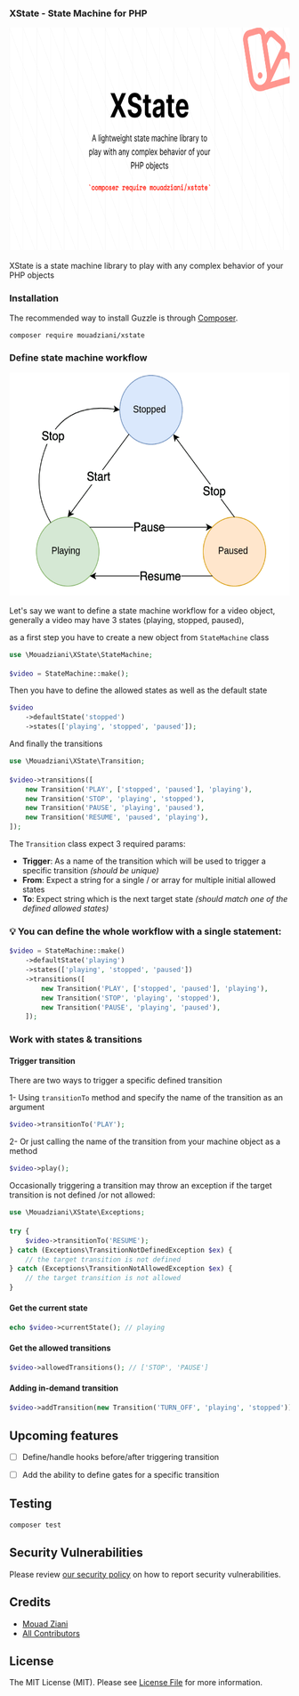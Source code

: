 ### XState - State Machine for PHP

<p align="center" style="margin-top: 1rem; margin-bottom: 1rem;">
    <img height="400px" src="/art/logo.png" alt="xstate php logo"/>
</p>

XState is a state machine library to play with any complex behavior of your PHP objects

### Installation

The recommended way to install Guzzle is through 
[Composer](https://getcomposer.org/).

```bash
composer require mouadziani/xstate
```

### Define state machine workflow

<p align="center" style="margin-top: 1rem; margin-bottom: 1rem;">
    <img height="400px" src="/art/diagram.png" alt="Video state machine diagram"/>
</p>

Let's say we want to define a state machine workflow for a video object, generally a video may have 3 states (playing, stopped, paused),

as a first step you have to create a new object from `StateMachine` class

```php
use \Mouadziani\XState\StateMachine;

$video = StateMachine::make();
```

Then you have to define the allowed states as well as the default state

```php
$video
    ->defaultState('stopped')
    ->states(['playing', 'stopped', 'paused']);
```

And finally the transitions

```php
use \Mouadziani\XState\Transition;

$video->transitions([
    new Transition('PLAY', ['stopped', 'paused'], 'playing'),
    new Transition('STOP', 'playing', 'stopped'),
    new Transition('PAUSE', 'playing', 'paused'),
    new Transition('RESUME', 'paused', 'playing'),
]);
```

The `Transition` class expect 3 required params:

- **Trigger**: As a name of the transition which will be used to trigger a specific transition *(should be unique)*
- **From**: Expect a string for a single / or array for multiple initial allowed states
- **To**: Expect string which is the next target state *(should match one of the defined allowed states)*

### 💡 You can define the whole workflow with a single statement:

```php 
$video = StateMachine::make()
    ->defaultState('playing')
    ->states(['playing', 'stopped', 'paused'])
    ->transitions([
        new Transition('PLAY', ['stopped', 'paused'], 'playing'),
        new Transition('STOP', 'playing', 'stopped'),
        new Transition('PAUSE', 'playing', 'paused'),
    ]);
```

### Work with states & transitions

#### Trigger transition
There are two ways to trigger a specific defined transition

1- Using `transitionTo` method and specify the name of the transition as an argument

```php
$video->transitionTo('PLAY');
```

2- Or just calling the name of the transition from your machine object as a method

```php
$video->play();
```

Occasionally triggering a transition may throw an exception if the target transition is not defined /or not allowed:

```php
use \Mouadziani\XState\Exceptions;

try {
    $video->transitionTo('RESUME');
} catch (Exceptions\TransitionNotDefinedException $ex) {
    // the target transition is not defined
} catch (Exceptions\TransitionNotAllowedException $ex) {
    // the target transition is not allowed
}
```

#### Get the current state

```php
echo $video->currentState(); // playing
```

#### Get the allowed transitions

```php
$video->allowedTransitions(); // ['STOP', 'PAUSE']
```

#### Adding in-demand transition

```php
$video->addTransition(new Transition('TURN_OFF', 'playing', 'stopped'));
```

## Upcoming features

- [ ] Define/handle hooks before/after triggering transition
- [ ] Add the ability to define gates for a specific transition


## Testing

```bash
composer test
```

## Security Vulnerabilities

Please review [our security policy](../../security/policy) on how to report security vulnerabilities.

## Credits

- [Mouad Ziani](https://github.com/mouadziani)
- [All Contributors](../../contributors)

## License

The MIT License (MIT). Please see [License File](LICENSE.md) for more information.
